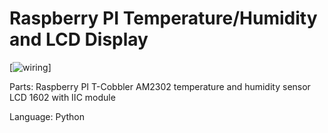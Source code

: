 Raspberry PI Temperature/Humidity and LCD Display
========================= 

[![wiring](https://github.com/akonczak/raw/RP-Temperature-Humidity/raspberryPI+t-cobbler+lcd+AM2302.png)]

Parts:
Raspberry PI
T-Cobbler
AM2302 temperature and humidity sensor
LCD 1602 with IIC module

Language:
Python